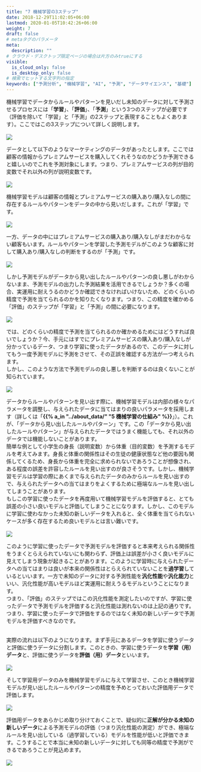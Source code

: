 ```yaml
---
title: "7 機械学習の3ステップ"
date: 2018-12-29T11:02:05+06:00
lastmod: 2020-01-05T10:42:26+06:00
weight: 7
draft: false
# metaタグのパラメータ
meta:
  description: ""
# クラウド・デスクトップ限定ページの場合は片方のみtrueにする
visible:
  is_cloud_only: false
  is_desktop_only: false
# 検索でヒットする文字列の指定
keywords: ["予測分析", "機械学習", "AI", "予測", "データサイエンス", "基礎"]
---
```


<!-- 参考資料 -->
<!-- https://www.stat.go.jp/teacher/dl/pdf/c4learn/materials/fourth/dai1.pdf -->

機械学習でデータからルールやパターンを見いだし未知のデータに対して予測させるプロセスには「<b>学習</b>」、「<b>評価</b>」、「<b>予測</b>」という3つのステップが必要です（評価を除いて「学習」と「予測」の2ステップと表現することもよくあります）。ここではこの3ステップについて詳しく説明します。<br/>
 <br/>
![](../img/t_slide43.png)
 <br/>

データとして以下のようなマーケティングのデータがあったとします。ここでは顧客の情報からプレミアムサービスを購入してくれそうなのかどうか予測できると嬉しいのでこれを予測対象にします。つまり、プレミアムサービスの列が目的変数でそれ以外の列が説明変数です。<br/>
 <br/>
![](../img/t_slide5.png)
 <br/>

機械学習モデルは顧客の情報とプレミアムサービスの購入あり/購入なしの間に存在するルールやパターンをデータの中から見いだします。これが「学習」です。<br/>
 <br/>
![](../img/t_slide10.png)
 <br/>

一方、データの中にはプレミアムサービスの購入あり/購入なしがまだわからない顧客もいます。ルールやパターンを学習した予測モデルがこのような顧客に対して購入あり/購入なしの判断をするのが「予測」です。<br/>
 <br/>
![](../img/t_slide11.png)
 <br/>

しかし予測モデルがデータから見い出したルールやパターンの良し悪しがわからないまま、予測モデルの出力した予測結果を活用できるでしょうか？多くの場合、実運用に耐えうるのかどうか確認できなければいけないため、どのくらいの精度で予測を当てられるのかを知りたくなります。つまり、この精度を確かめる「評価」のステップが「学習」と「予測」の間に必要になります。<br/>
 <br/>
![](../img/t_slide12.png)
 <br/>

では、どのくらいの精度で予測を当てられるのか確かめるためにはどうすれば良いでしょうか？今、手元にはすでにプレミアムサービスの購入あり/購入なしが分かっているデータ、つまり学習に使ったデータがあるので、このデータに対してもう一度予測モデルに予測をさせて、その正誤を確認する方法が一つ考えられます。<br/>
しかし、このような方法で予測モデルの良し悪しを判断するのは良くないことが知られています。<br/>
 <br/>
![](../img/t_slide13.png)
 <br/>

データからルールやパターンを見い出す際に、機械学習モデルは内部の様々なパラメータを調整し、与えられたデータに当てはまりの良いパラメータを採用します（詳しくは「<b>{{% a_in "../about_data/" "5 機械学習の仕組み" %}}</b>」）。これが、「データから見い出したルールやパターン」です。この「データから見い出したルールやパターン」が与えられたデータではうまく機能しても、それ以外のデータでは機能しないことがあります。<br/>
簡単な例として小学生の身長（説明変数）から体重（目的変数）を予測するモデルを考えてみます。身長と体重の関係性はその生徒の健康状態など他の要因も関係してくるため、身長から体重を完全に求められないであろうことが想像され、ある程度の誤差を許容したルールを見い出すのが良さそうです。しかし、機械学習モデルは学習の際にあくまで与えられたデータのみからルールを見い出すので、与えられたデータへの当てはまりをよくするために極端なルールを見い出してしまうことがあります。<br/>
もしこの学習に使ったデータを再度用いて機械学習モデルを評価すると、とても誤差の小さい良いモデルと評価してしまうことになります。しかし、このモデルに学習に使わなかった未知の新しいデータを入れると、全く体重を当てられないケースが多く存在するため良いモデルとは言い難いです。<br/>
 <br/>
![](../img/t_slide14.png)
 <br/>

このように学習に使ったデータで予測モデルを評価すると本来考えられる関係性をうまくとらえられていないにも関わらず、評価上は誤差が小さく良いモデルに見えてしまう現象が起きることがあります。このように学習時に与えられたデータへの当てはまりは良いが本来の関係性はとらえられていないことを<b>過学習</b>しているといいます。一方で未知のデータに対する予測性能を<b>汎化性能</b>や<b>汎化能力</b>といい、汎化性能が高いモデルほど実運用に耐えうるモデルということになります。<br/>
つまり、「評価」のステップではこの汎化性能を測定したいのですが、学習に使ったデータで予測モデルを評価すると汎化性能は測れないのは上記の通りです。つまり、学習に使ったデータで評価をするのではなく未知の新しいデータで予測モデルを評価すべきなのです。<br/>
 <br/>

実際の流れは以下のようになります。まず手元にあるデータを学習に使うデータと評価に使うデータに分割します。このときの、学習に使うデータを<b>学習（用）データ</b>と、評価に使うデータを<b>評価（用）データ</b>といいます。<br/>
 <br/>
![](../img/t_slide15.png)
 <br/>

そして学習用データのみを機械学習モデルに与えて学習させ、このとき機械学習モデルが見い出したルールやパターンの精度を予めとっておいた評価用データで評価します。<br/>
 <br/>
![](../img/t_slide16.png)
 <br/>

評価用データをあらかじめ取り分けておくことで、疑似的に<b>正解が分かる未知の新しいデータ</b>による予測モデルの評価（つまり汎化性能の測定）ができ、極端なルールを見い出している（過学習している）モデルを性能が低いと評価できます。こうすることで本当に未知の新しいデータに対しても同等の精度で予測ができるであろうことが見込めます。<br/>
 <br/>
![](../img/t_slide17.png)
 <br/>


